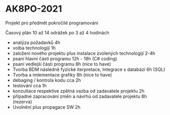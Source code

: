 # AK8PO-2021
Projekt pro předmět pokročilé programování

Časový plán 10 až 14 odrážek po 3 až 4 hodinách

- analýza požadavků 4h
- volba technologijí 1h
- založení nového projektu plus instalace zvolených technologijí 2-4h    
- psaní hlavní části programu 12h - 18h (C# coding)
- psaní vedlejší části programu 8h (nice to have)
- Tvorba BDM následně fyzické iterpretace, Integrace s databází 6h (SQL)
- Tvorba a imlementace grafiky 8h (nice to have)
- debaging / kontrola kodu cca 2h
- testování cca 1h
- konzultace respektive zpětná vazba od zadavatele projektu 2h
- případné zapracování změn a návrhú od zadavatele projektu 8h (rezerva)
- Uvolnění plus propagace SW 2h


